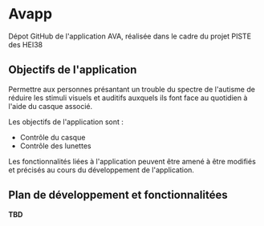 # Avapp

Dépot GitHub de l'application AVA, réalisée dans le cadre du projet PISTE des HEI38

## Objectifs de l'application

Permettre aux personnes présantant un trouble du spectre de l'autisme de réduire les stimuli visuels et auditifs auxquels ils font face au quotidien à l'aide du casque associé.

Les objectifs de l'application sont :

- Contrôle du casque
- Contrôle des lunettes

Les fonctionnalités liées à l'application peuvent être amené à être modifiés et précisés au cours du développement de l'application.

## Plan de développement et fonctionnalitées

**TBD**

